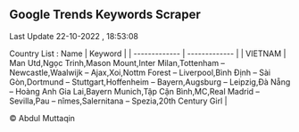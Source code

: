 

## Google Trends Keywords Scraper 
 
Last Update 22-10-2022 , 18:53:08

Country List :
 Name  | Keyword |
| ------------- | ------------- |
| VIETNAM | Man Utd,Ngọc Trinh,Mason Mount,Inter Milan,Tottenham – Newcastle,Waalwijk – Ajax,Xoi,Nottm Forest – Liverpool,Bình Định – Sài Gòn,Dortmund – Stuttgart,Hoffenheim – Bayern,Augsburg – Leipzig,Đà Nẵng – Hoàng Anh Gia Lai,Bayern Munich,Tập Cận Bình,MC,Real Madrid – Sevilla,Pau – nîmes,Salernitana – Spezia,20th Century Girl |



© Abdul Muttaqin 
